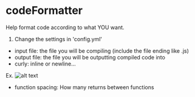 # codeFormatter
Help format code according to what YOU want.


1. Change the settings in 'config.yml'
  * input file: the file you will be compiling (include the file ending like .js)
  * output file: the file you will be outputting compiled code into
  * curly: inline or newline...
  
  Ex. 
  ![alt text](https://ibrahimfadel.com/img/readme.png)
  * function spacing: How many returns between functions
